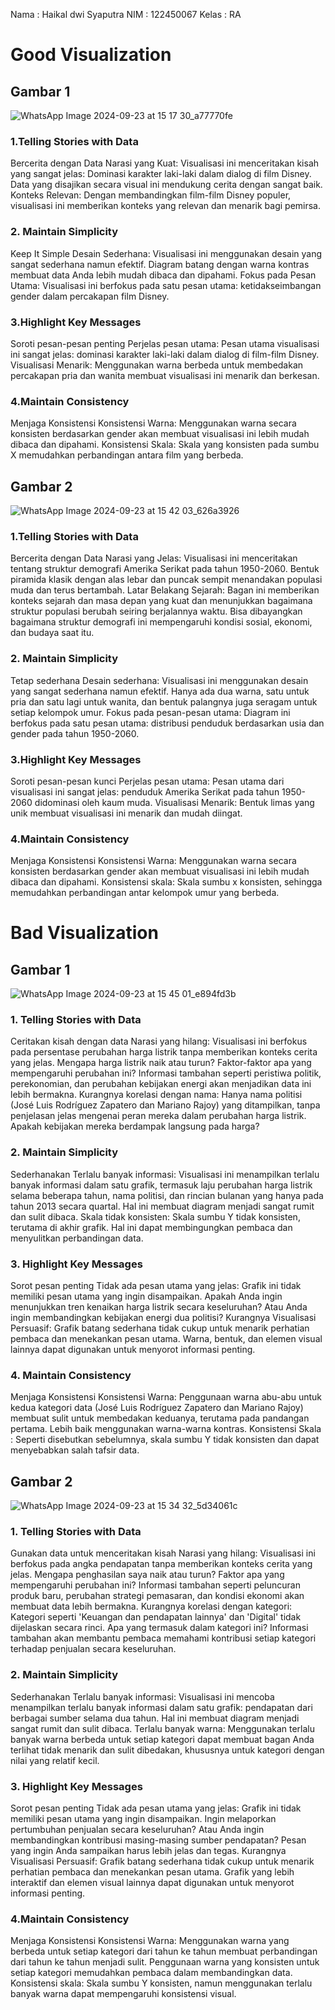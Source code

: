 Nama : Haikal dwi Syaputra
NIM : 122450067
Kelas : RA

# Good Visualization
## Gambar 1 
![WhatsApp Image 2024-09-23 at 15 17 30_a77770fe](https://github.com/user-attachments/assets/7342b5ab-d68e-45b9-9220-1a87c3d31db9)

 ### 1.Telling Stories with Data
 Bercerita dengan Data Narasi yang Kuat: Visualisasi ini menceritakan  kisah yang sangat jelas: Dominasi karakter laki-laki dalam dialog di film Disney.
 Data yang disajikan secara visual ini mendukung cerita dengan sangat baik.
 Konteks  Relevan: Dengan membandingkan film-film Disney  populer, visualisasi ini memberikan konteks yang relevan dan menarik bagi pemirsa.
 ### 2. Maintain Simplicity
 Keep It Simple Desain  Sederhana: Visualisasi ini menggunakan desain yang sangat sederhana namun efektif.
 Diagram batang dengan warna  kontras membuat data Anda lebih mudah dibaca dan dipahami.
 Fokus pada Pesan Utama: Visualisasi ini berfokus pada satu pesan utama: ketidakseimbangan gender dalam percakapan film Disney.
 ### 3.Highlight Key Messages
 Soroti pesan-pesan penting Perjelas pesan utama: Pesan utama visualisasi ini sangat jelas: dominasi karakter laki-laki dalam dialog di film-film Disney.
 Visualisasi  Menarik: Menggunakan warna  berbeda untuk membedakan percakapan pria dan wanita membuat visualisasi ini menarik dan berkesan.
 ### 4.Maintain Consistency
 Menjaga Konsistensi Konsistensi Warna: Menggunakan warna secara konsisten berdasarkan gender akan membuat visualisasi ini lebih mudah dibaca dan dipahami.
 Konsistensi Skala: Skala yang konsisten pada sumbu X memudahkan perbandingan antara film yang berbeda.

## Gambar 2
![WhatsApp Image 2024-09-23 at 15 42 03_626a3926](https://github.com/user-attachments/assets/1cb13951-9a77-4921-9e27-34d340d5b255)

 ### 1.Telling Stories with Data
 Bercerita dengan Data Narasi yang Jelas: Visualisasi ini menceritakan  tentang struktur demografi Amerika Serikat pada tahun 1950-2060.
 Bentuk piramida  klasik dengan alas lebar dan puncak  sempit menandakan populasi  muda dan terus bertambah.
 Latar Belakang Sejarah: Bagan ini memberikan konteks sejarah dan masa depan yang kuat dan menunjukkan bagaimana struktur populasi  berubah seiring berjalannya waktu.
 Bisa dibayangkan bagaimana struktur demografi ini mempengaruhi kondisi sosial, ekonomi, dan budaya saat itu.
 ### 2. Maintain Simplicity
 Tetap sederhana Desain sederhana: Visualisasi ini menggunakan desain yang sangat sederhana namun efektif.
 Hanya ada dua warna, satu untuk pria dan satu lagi untuk wanita, dan bentuk palangnya juga seragam untuk setiap kelompok umur.
 Fokus pada pesan-pesan utama: Diagram ini berfokus pada satu pesan utama: distribusi penduduk berdasarkan usia dan gender pada tahun 1950-2060.
 ### 3.Highlight Key Messages
 Soroti pesan-pesan kunci Perjelas pesan utama: Pesan utama dari visualisasi ini sangat jelas: penduduk Amerika Serikat pada tahun 1950-2060 didominasi oleh kaum muda.
 Visualisasi  Menarik: Bentuk limas yang unik membuat visualisasi ini menarik dan mudah diingat.
 ### 4.Maintain Consistency
 Menjaga Konsistensi Konsistensi Warna: Menggunakan warna secara konsisten berdasarkan gender akan membuat visualisasi ini lebih mudah dibaca dan dipahami.
 Konsistensi skala: Skala  sumbu x konsisten, sehingga memudahkan perbandingan antar kelompok umur yang berbeda.


# Bad Visualization
## Gambar 1
![WhatsApp Image 2024-09-23 at 15 45 01_e894fd3b](https://github.com/user-attachments/assets/3dc541ca-f0c2-4a06-81c2-f46717fa5997)

### 1. Telling Stories with Data
 Ceritakan kisah dengan data Narasi yang hilang: Visualisasi ini berfokus pada  persentase perubahan harga listrik tanpa memberikan konteks cerita yang jelas.
 Mengapa harga listrik naik atau turun?
 Faktor-faktor apa yang mempengaruhi perubahan ini?
 Informasi tambahan seperti peristiwa politik, perekonomian, dan perubahan kebijakan energi akan menjadikan data ini lebih bermakna.
 Kurangnya korelasi dengan nama: Hanya nama politisi (José Luis Rodríguez Zapatero dan Mariano Rajoy) yang ditampilkan, tanpa penjelasan  jelas mengenai peran mereka dalam perubahan harga listrik.
 Apakah kebijakan mereka berdampak langsung pada harga?
### 2.  Maintain Simplicity
 Sederhanakan Terlalu banyak informasi: Visualisasi ini  menampilkan terlalu banyak informasi dalam satu grafik, termasuk laju perubahan harga listrik selama beberapa tahun, nama politisi, dan rincian bulanan yang hanya pada tahun 2013 secara quartal.
 Hal ini membuat diagram menjadi sangat rumit dan sulit dibaca.
 Skala tidak konsisten: Skala  sumbu Y tidak konsisten, terutama di akhir grafik.
 Hal ini dapat membingungkan pembaca dan menyulitkan perbandingan data.
### 3. Highlight Key Messages
 Sorot pesan penting Tidak ada pesan utama yang jelas: Grafik ini tidak memiliki pesan utama yang ingin disampaikan.
 Apakah Anda ingin menunjukkan tren kenaikan harga listrik secara keseluruhan?
 Atau Anda ingin membandingkan kebijakan energi  dua politisi?
 Kurangnya Visualisasi Persuasif: Grafik batang sederhana tidak cukup untuk menarik perhatian pembaca dan menekankan pesan utama.
 Warna, bentuk, dan elemen visual lainnya dapat digunakan untuk menyorot informasi penting.
### 4. Maintain Consistency
 Menjaga Konsistensi Konsistensi Warna: Penggunaan warna abu-abu untuk kedua kategori data (José Luis Rodríguez Zapatero dan Mariano Rajoy) membuat sulit untuk membedakan keduanya, terutama pada pandangan pertama.
 Lebih baik menggunakan warna-warna kontras.
 Konsistensi Skala : Seperti  disebutkan sebelumnya, skala  sumbu Y tidak konsisten dan dapat menyebabkan  salah tafsir data.

## Gambar 2

![WhatsApp Image 2024-09-23 at 15 34 32_5d34061c](https://github.com/user-attachments/assets/2487a7f1-2523-4689-9619-37a303c07b93)

 ### 1. Telling Stories with Data
 Gunakan data untuk menceritakan kisah Narasi yang hilang: Visualisasi ini berfokus pada angka pendapatan tanpa memberikan konteks cerita yang jelas.
 Mengapa penghasilan saya naik atau turun?
 Faktor apa yang mempengaruhi perubahan ini?
 Informasi tambahan seperti peluncuran produk baru, perubahan strategi pemasaran, dan kondisi ekonomi akan membuat data lebih bermakna.
 Kurangnya korelasi dengan kategori: Kategori seperti 'Keuangan dan pendapatan lainnya' dan 'Digital' tidak dijelaskan secara rinci.
 Apa yang termasuk dalam kategori ini?
 Informasi tambahan akan membantu pembaca memahami kontribusi setiap kategori terhadap penjualan secara keseluruhan.
 ### 2. Maintain Simplicity
 Sederhanakan Terlalu banyak informasi: Visualisasi ini mencoba menampilkan terlalu banyak informasi dalam satu grafik: pendapatan dari berbagai sumber selama dua tahun.
 Hal ini membuat diagram menjadi sangat rumit dan sulit dibaca.
  Terlalu banyak warna: Menggunakan terlalu banyak warna  berbeda untuk setiap kategori dapat membuat bagan Anda terlihat tidak menarik dan sulit dibedakan, khususnya untuk kategori dengan nilai yang relatif kecil.
 ### 3. Highlight Key Messages
 Sorot pesan penting Tidak ada pesan utama yang jelas: Grafik ini tidak memiliki pesan utama yang ingin disampaikan.
 Ingin melaporkan pertumbuhan penjualan secara keseluruhan?
 Atau Anda ingin membandingkan kontribusi masing-masing sumber pendapatan?
 Pesan yang ingin Anda sampaikan harus lebih jelas dan tegas.
 Kurangnya Visualisasi Persuasif: Grafik batang sederhana tidak cukup untuk menarik perhatian pembaca dan menekankan pesan utama.
 Grafik yang lebih interaktif dan elemen visual lainnya dapat digunakan untuk menyorot informasi penting.
 ### 4.Maintain Consistency
 Menjaga Konsistensi Konsistensi Warna: Menggunakan warna yang berbeda untuk setiap kategori dari tahun ke tahun membuat perbandingan dari tahun ke tahun menjadi sulit.
 Penggunaan warna yang konsisten untuk setiap kategori  memudahkan pembaca dalam membandingkan data.
 Konsistensi skala: Skala  sumbu Y konsisten, namun menggunakan terlalu banyak warna dapat mempengaruhi konsistensi visual.
